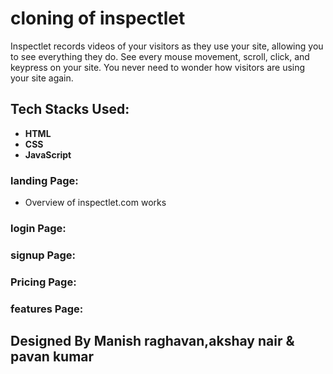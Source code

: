 # cloning of inspectlet
Inspectlet records videos of your visitors as they use your site, allowing you to see everything they do. See every mouse movement, scroll, click, and keypress on your site. You never need to wonder how visitors are using your site again.
 
 ## Tech Stacks Used:
 
- **HTML**
- **CSS**
- **JavaScript**



### landing Page:
- Overview of inspectlet.com works 


### login Page:

### signup Page:

### Pricing Page:

### features Page:

## Designed By Manish raghavan,akshay nair & pavan kumar 

